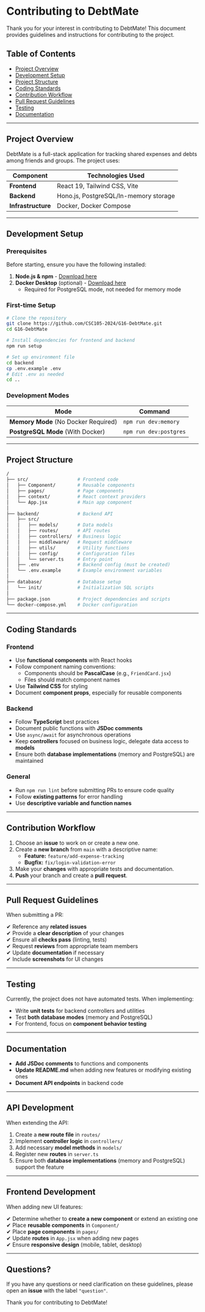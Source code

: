 # Contributing to DebtMate

Thank you for your interest in contributing to DebtMate! This document provides guidelines and instructions for contributing to the project.

## Table of Contents

- [Project Overview](#project-overview)
- [Development Setup](#development-setup)
- [Project Structure](#project-structure)
- [Coding Standards](#coding-standards)
- [Contribution Workflow](#contribution-workflow)
- [Pull Request Guidelines](#pull-request-guidelines)
- [Testing](#testing)
- [Documentation](#documentation)

---

## Project Overview

DebtMate is a full-stack application for tracking shared expenses and debts among friends and groups. The project uses:

| Component          | Technologies Used                     |
| ------------------ | ------------------------------------- |
| **Frontend**       | React 19, Tailwind CSS, Vite          |
| **Backend**        | Hono.js, PostgreSQL/In-memory storage |
| **Infrastructure** | Docker, Docker Compose                |

---

## Development Setup

### Prerequisites

Before starting, ensure you have the following installed:

1. **Node.js & npm** - [Download here](https://nodejs.org/)
2. **Docker Desktop** (optional) - [Download here](https://www.docker.com/products/docker-desktop/)
   - Required for PostgreSQL mode, not needed for memory mode

### First-time Setup

```bash
# Clone the repository
git clone https://github.com/CSC105-2024/G16-DebtMate.git
cd G16-DebtMate

# Install dependencies for frontend and backend
npm run setup

# Set up environment file
cd backend
cp .env.example .env
# Edit .env as needed
cd ..
```

### Development Modes

| Mode                                 | Command                |
| ------------------------------------ | ---------------------- |
| **Memory Mode** (No Docker Required) | `npm run dev:memory`   |
| **PostgreSQL Mode** (With Docker)    | `npm run dev:postgres` |

---

## Project Structure

```bash
/
├── src/                  # Frontend code
│   ├── Component/        # Reusable components
│   ├── pages/            # Page components
│   ├── context/          # React context providers
│   └── App.jsx           # Main app component
│
├── backend/              # Backend API
│   ├── src/
│   │   ├── models/       # Data models
│   │   ├── routes/       # API routes
│   │   ├── controllers/  # Business logic
│   │   ├── middleware/   # Request middleware
│   │   ├── utils/        # Utility functions
│   │   ├── config/       # Configuration files
│   │   └── server.ts     # Entry point
│   ├── .env              # Backend config (must be created)
│   └── .env.example      # Example environment variables
│
├── database/             # Database setup
│   └── init/             # Initialization SQL scripts
│
├── package.json          # Project dependencies and scripts
└── docker-compose.yml    # Docker configuration
```

---

## Coding Standards

### Frontend

- Use **functional components** with React hooks
- Follow component naming conventions:
  - Components should be **PascalCase** (e.g., `FriendCard.jsx`)
  - Files should match component names
- Use **Tailwind CSS** for styling
- Document **component props**, especially for reusable components

### Backend

- Follow **TypeScript** best practices
- Document public functions with **JSDoc comments**
- Use `async/await` for asynchronous operations
- Keep **controllers** focused on business logic, delegate data access to **models**
- Ensure both **database implementations** (memory and PostgreSQL) are maintained

### General

- Run `npm run lint` before submitting PRs to ensure code quality
- Follow **existing patterns** for error handling
- Use **descriptive variable and function names**

---

## Contribution Workflow

1. Choose an **issue** to work on or create a new one.
2. Create a **new branch** from `main` with a descriptive name:
   - **Feature:** `feature/add-expense-tracking`
   - **Bugfix:** `fix/login-validation-error`
3. Make your **changes** with appropriate tests and documentation.
4. **Push** your branch and create a **pull request**.

---

## Pull Request Guidelines

When submitting a PR:

✔ Reference any **related issues**  
✔ Provide a **clear description** of your changes  
✔ Ensure all **checks pass** (linting, tests)  
✔ Request **reviews** from appropriate team members  
✔ Update **documentation** if necessary  
✔ Include **screenshots** for UI changes

---

## Testing

Currently, the project does not have automated tests. When implementing:

- Write **unit tests** for backend controllers and utilities
- Test **both database modes** (memory and PostgreSQL)
- For frontend, focus on **component behavior testing**

---

## Documentation

- **Add JSDoc comments** to functions and components
- **Update README.md** when adding new features or modifying existing ones
- **Document API endpoints** in backend code

---

## API Development

When extending the API:

1. Create a **new route file** in `routes/`
2. Implement **controller logic** in `controllers/`
3. Add necessary **model methods** in `models/`
4. Register new **routes** in `server.ts`
5. Ensure both **database implementations** (memory and PostgreSQL) support the feature

---

## Frontend Development

When adding new UI features:

✔ Determine whether to **create a new component** or extend an existing one  
✔ Place **reusable components** in `Component/`  
✔ Place **page components** in `pages/`  
✔ Update **routes** in `App.jsx` when adding new pages  
✔ Ensure **responsive design** (mobile, tablet, desktop)

---

## Questions?

If you have any questions or need clarification on these guidelines, please open an **issue** with the label `"question"`.

Thank you for contributing to DebtMate!

